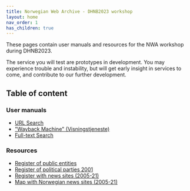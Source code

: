 ```yaml
---
title: Norwegian Web Archive - DHNB2023 workshop
layout: home
nav_order: 1
has_children: true
---
```


These pages contain user manuals and resources for the NWA workshop during DHNB2023.

The service you will test are prototypes in development. You may experience trouble and instability, but will get early insight in services to come, and contribute to our further development.

## Table of content

### User manuals
  - [URL Search](docs/manual/url-search.md)
  - ["Wayback Machine" (Visningstjeneste)](docs/manual/pywb.md)
  - [Full-text Search](docs/manual/fulltext.md)

### Resources
  - [Register of public entities](docs/historical-urls/public.md)
  - [Register of political parties 2001](docs/historical-urls/valg2001.md)
  - [Register with news sites (2005-21)](docs/historical-urls/newssites.md)
  - [Map with Norwegian news sites (2005-21)](https://nettarkivet.beta.nb.no/map)